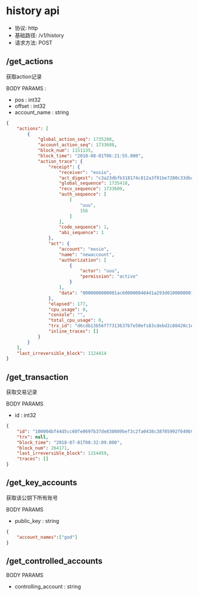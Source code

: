 # history api

- 协议: http
- 基础路径: /v1/history
- 请求方法: POST

## /get_actions

获取action记录

BODY PARAMS	 :
- pos : int32
- offset : int32
- account_name : string

```json
{
    "actions": [
        {
            "global_action_seq": 1735208,
            "account_action_seq": 1733608,
            "block_num": 1151135,
            "block_time": "2018-08-01T06:21:55.000",
            "action_trace": {
                "receipt": {
                    "receiver": "eosio",
                    "act_digest": "c3a23dbfb318174c812a3f91be7280c33dbcd25bfb95c0f566d94deda2b9b422",
                    "global_sequence": 1735418,
                    "recv_sequence": 1733609,
                    "auth_sequence": [
                        [
                            "uuu",
                            156
                        ]
                    ],
                    "code_sequence": 1,
                    "abi_sequence": 1
                },
                "act": {
                    "account": "eosio",
                    "name": "newaccount",
                    "authorization": [
                        {
                            "actor": "uuu",
                            "permission": "active"
                        }
                    ],
                    "data": "0000000000001ac6000000404d1a293d0100000001000251c4453442961fbdc969fd4fa6aaaaaaaa31752cf7eaf5d86782803f4f4ca6010000000100000001000251c4453442961fbdc969fd4fa6a617369eb431752cf7eaf5d86782803f4f4ca601000000"
                },
                "elapsed": 177,
                "cpu_usage": 0,
                "console": "",
                "total_cpu_usage": 0,
                "trx_id": "d6cdb13b56f77313637b7e50efs83cdebd2c88420c1ecfa4de367f70e1a2929",
                "inline_traces": []
            }
        }
    ],
    "last_irreversible_block": 1124414
}
```

## /get_transaction

获取交易记录

BODY PARAMS	
- id : int32

```json
{
    "id": "100004bf44d5cc60fe0697b37de830809bef3c2fa0438c38705992f649b97eb6",
    "trx": null,
    "block_time": "2018-07-01T08:32:09.000",
    "block_num": 264171,
    "last_irreversible_block": 1154459,
    "traces": []
}
```

## /get_key_accounts

获取该公钥下所有账号

BODY PARAMS	
- public_key : string

```json
{
    "account_names":["god"]
}
```

## /get_controlled_accounts

BODY PARAMS	
- controlling_account : string
